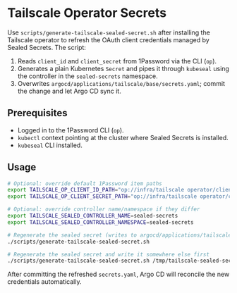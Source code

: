 # Tailscale Operator Secrets

Use `scripts/generate-tailscale-sealed-secret.sh` after installing the Tailscale operator to refresh the OAuth client credentials managed by Sealed Secrets. The script:

1. Reads `client_id` and `client_secret` from 1Password via the CLI (`op`).
2. Generates a plain Kubernetes `Secret` and pipes it through `kubeseal` using the controller in the `sealed-secrets` namespace.
3. Overwrites `argocd/applications/tailscale/base/secrets.yaml`; commit the change and let Argo CD sync it.

## Prerequisites

- Logged in to the 1Password CLI (`op`).
- `kubectl` context pointing at the cluster where Sealed Secrets is installed.
- `kubeseal` CLI installed.

## Usage

```bash
# Optional: override default 1Password item paths
export TAILSCALE_OP_CLIENT_ID_PATH="op://infra/tailscale operator/client_id"
export TAILSCALE_OP_CLIENT_SECRET_PATH="op://infra/tailscale operator/client_secret"

# Optional: override controller name/namespace if they differ
export TAILSCALE_SEALED_CONTROLLER_NAME=sealed-secrets
export TAILSCALE_SEALED_CONTROLLER_NAMESPACE=sealed-secrets

# Regenerate the sealed secret (writes to argocd/applications/tailscale/base/secrets.yaml)
./scripts/generate-tailscale-sealed-secret.sh

# Regenerate the sealed secret and write it somewhere else first
./scripts/generate-tailscale-sealed-secret.sh /tmp/tailscale-sealed-secret.yaml
```

After committing the refreshed `secrets.yaml`, Argo CD will reconcile the new credentials automatically.
